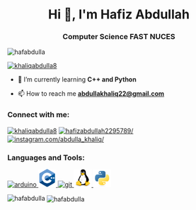 <h1 align="center">Hi 👋, I'm Hafiz Abdullah</h1>
<h3 align="center">Computer Science FAST NUCES</h3>

<p align="left"> <img src="https://komarev.com/ghpvc/?username=hafabdulla&label=Profile%20views&color=0e75b6&style=flat" alt="hafabdulla" /> </p>

<p align="left"> <a href="https://twitter.com/khaliqabdulla8" target="blank"><img src="https://img.shields.io/twitter/follow/khaliqabdulla8?logo=twitter&style=for-the-badge" alt="khaliqabdulla8" /></a> </p>

- 🌱 I’m currently learning **C++ and Python**

- 📫 How to reach me **abdullakhaliq22@gmail.com**

<h3 align="left">Connect with me:</h3>
<p align="left">
<a href="https://twitter.com/khaliqabdulla8" target="blank"><img align="center" src="https://raw.githubusercontent.com/rahuldkjain/github-profile-readme-generator/master/src/images/icons/Social/twitter.svg" alt="khaliqabdulla8" height="30" width="40" /></a>
<a href="https://linkedin.com/in/hafizabdullah2295789/" target="blank"><img align="center" src="https://raw.githubusercontent.com/rahuldkjain/github-profile-readme-generator/master/src/images/icons/Social/linked-in-alt.svg" alt="hafizabdullah2295789/" height="30" width="40" /></a>
<a href="https://instagram.com/instagram.com/abdulla_khaliq/" target="blank"><img align="center" src="https://raw.githubusercontent.com/rahuldkjain/github-profile-readme-generator/master/src/images/icons/Social/instagram.svg" alt="instagram.com/abdulla_khaliq/" height="30" width="40" /></a>
</p>

<h3 align="left">Languages and Tools:</h3>
<p align="left"> <a href="https://www.arduino.cc/" target="_blank" rel="noreferrer"> <img src="https://cdn.worldvectorlogo.com/logos/arduino-1.svg" alt="arduino" width="40" height="40"/> </a> <a href="https://www.w3schools.com/cpp/" target="_blank" rel="noreferrer"> <img src="https://raw.githubusercontent.com/devicons/devicon/master/icons/cplusplus/cplusplus-original.svg" alt="cplusplus" width="40" height="40"/> </a> <a href="https://git-scm.com/" target="_blank" rel="noreferrer"> <img src="https://www.vectorlogo.zone/logos/git-scm/git-scm-icon.svg" alt="git" width="40" height="40"/> </a> <a href="https://www.linux.org/" target="_blank" rel="noreferrer"> <img src="https://raw.githubusercontent.com/devicons/devicon/master/icons/linux/linux-original.svg" alt="linux" width="40" height="40"/> </a> <a href="https://www.python.org" target="_blank" rel="noreferrer"> <img src="https://raw.githubusercontent.com/devicons/devicon/master/icons/python/python-original.svg" alt="python" width="40" height="40"/> </a> </p>

<p><img align="left" src="https://github-readme-stats.vercel.app/api/top-langs?username=hafabdulla&show_icons=true&locale=en&layout=compact" alt="hafabdulla" /></p>

<p>&nbsp;<img align="center" src="https://github-readme-stats.vercel.app/api?username=hafabdulla&show_icons=true&locale=en" alt="hafabdulla" /></p>

